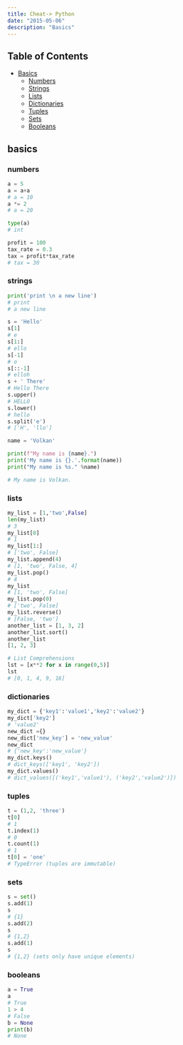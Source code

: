 ```yaml
---
title: Cheat-> Python
date: "2015-05-06"
description: "Basics"
---
```


## Table of Contents

- [Basics](#basics)
  - [Numbers](#numbers)
  - [Strings](#strings)
  - [Lists](#lists)
  - [Dictionaries](#dictionaries)
  - [Tuples](#tuples)
  - [Sets](#sets)
  - [Booleans](#booleans)

## basics

### numbers

```python
a = 5
a = a+a
# a = 10
a *= 2
# a = 20

type(a)
# int

profit = 100
tax_rate = 0.3
tax = profit*tax_rate
# tax = 30

```

### strings

```python
print('print \n a new line')
# print
# a new line

s = 'Hello'
s[1]
# e
s[1:]
# ello
s[-1]
# o
s[::-1]
# elloh
s + ' There'
# Hello There
s.upper()
# HELLO
s.lower()
# hello
s.split('e')
# ['H', 'llo']

name = 'Volkan'

print(f"My name is {name}.")
print('My name is {}.'.format(name))
print("My name is %s." %name)

# My name is Volkan.

```

### lists

```python
my_list = [1,'two',False]
len(my_list)
# 3
my_list[0]
# 1
my_list[1:]
# ['two', False]
my_list.append(4)
# [1, 'two', False, 4]
my_list.pop()
# 4
my_list
# [1, 'two', False]
my_list.pop(0)
# ['two', False]
my_list.reverse()
# [False, 'two']
another_list = [1, 3, 2]
another_list.sort()
another_list
[1, 2, 3]

# List Comprehensions
lst = [x**2 for x in range(0,5)]
lst
# [0, 1, 4, 9, 16]

```

### dictionaries

```python
my_dict = {'key1':'value1','key2':'value2'}
my_dict['key2']
# 'value2'
new_dict ={}
new_dict['new_key'] = 'new_value'
new_dict
# {'new_key':'new_value'}
my_dict.keys()
# dict_keys(['key1', 'key2'])
my_dict.values()
# dict_values([('key1','value1'), ('key2','value2')])
```

### tuples

```python
t = (1,2, 'three')
t[0]
# 1
t.index(1)
# 0
t.count(1)
# 1
t[0] = 'one'
# TypeError (tuples are immutable)

```

### sets

```python
s = set()
s.add(1)
s
# {1}
s.add(2)
s
# {1,2}
s.add(1)
s
# {1,2} (sets only have unique elements)

```
### booleans

```python
a = True
a
# True
1 > 4
# False
b = None
print(b)
# None 
```

